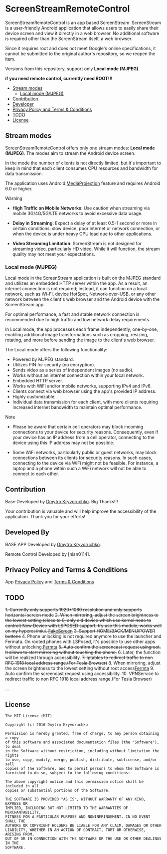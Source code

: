 <!-- ![](screenshots/about_image_full.png) -->
# ScreenStreamRemoteControl

ScreenStreamRemoteControl is an app based ScreenStream. ScreenStream is a user-friendly Android application that allows users to easily share their device screen and view it directly in a web browser. No additional software is required other than the ScreenStream itself, a web browser.

Since it requires root and does not meet Google's online specifications, it cannot be submitted to the original author's repository, so we reopen the item.

Versions from this repository, support only **Local mode (MJPEG)**.

**if you need remote control, currently need ROOT!!!**

 * [Stream modes](#stream-modes)
   + [Local mode (MJPEG)](#local-mode-mjpeg)
 * [Contribution](#contribution)
 * [Developer](#developed-by)
 * [Privacy Policy and Terms & Conditions](#privacy-policy-and-terms--conditions)
 * [TODO](#TODO)
 * [License](#license)

## Stream modes

ScreenStreamRemoteControl offers only one stream modes: **Local mode (MJPEG)**. The modes aim to stream the Android device screen.

In the mode the number of clients is not directly limited, but it's important to keep in mind that each client consumes CPU resources and bandwidth for data transmission.

The application uses Android [MediaProjection](https://developer.android.com/reference/android/media/projection/MediaProjection) feature and requires Android 6.0 or higher.

> [!WARNING]
>
> - **High Traffic on Mobile Networks**: Use caution when streaming via mobile 3G/4G/5G/LTE networks to avoid excessive data usage.
> 
> - **Delay in Streaming**: Expect a delay of at least 0.5-1 second or more in certain conditions: slow device, poor internet or network connection, or when the device is under heavy CPU load due to other applications.
> 
> - **Video Streaming Limitation**: ScreenStream is not designed for streaming video, particularly HD video. While it will function, the stream quality may not meet your expectations.

### Local mode (MJPEG)

Local mode in the ScreenStream application is built on the MJPEG standard and utilizes an embedded HTTP server within the app. As a result, an internet connection is not required; instead, it can function on a local network, such as Wi-Fi, device HotSpot, Network-over-USB, or any other network between the client's web browser and the Android device with the ScreenStream app.

For optimal performance, a fast and stable network connection is recommended due to high traffic and low network delay requirements.

In Local mode, the app processes each frame independently, one-by-one, enabling additional image transformations such as cropping, resizing, rotating, and more before sending the image to the client's web browser. 

The Local mode offers the following functionality:
- Powered by MJPEG standard.
- Utilizes PIN for security (no encryption).
- Sends video as a series of independent images (no audio).
- Works without an internet connection within your local network.
- Embedded HTTP server.
- Works with WiFi and/or mobile networks, supporting IPv4 and IPv6.
- Clients connect via web browser using the app's provided IP address.
- Highly customizable.
- Individual data transmission for each client, with more clients requiring increased internet bandwidth to maintain optimal performance.

> [!NOTE]
>
> - Please be aware that certain cell operators may block incoming connections to your device for security reasons. Consequently, even if your device has an IP address from a cell operator, connecting to the device using this IP address may not be possible.
>
> - Some WiFi networks, particularly public or guest networks, may block connections between its clients for security reasons. In such cases, connecting to the device via WiFi might not be feasible. For instance, a laptop and a phone within such a WiFi network will not be able to connect to each other.

## Contribution

Base Developed by [Dmytro Kryvoruchko](dkrivoruchko@gmail.com). Big Thanks!!!

Your contribution is valuable and will help improve the accessibility of the application. Thank you for your efforts!

## Developed By

BASE APP Developed by [Dmytro Kryvoruchko](dkrivoruchko@gmail.com). 

Remote Control Developed by [nian0114].

## Privacy Policy and Terms & Conditions

App [Privacy Policy](https://github.com/dkrivoruchko/ScreenStream/blob/master/PrivacyPolicy.md) and [Terms & Conditions](https://github.com/dkrivoruchko/ScreenStream/blob/master/TermsConditions.md)

## TODO

~~1. Currently only supports 1920*1080 resolution and only supports horizontal screen mode~~
~~2. When mirroring, adjust the screen brightness to the lowest setting (close to 0, only old device which use kernel node to control) New Device with LSPOSED support, try use this module, works well on my hyperos/miui. [FakeScreen](https://github.com/jitcor/FakeScreen.git)~~
~~3. Support HOME/BACK/MENU/POWER buttons~~
4. Phone unlocking is not required anymore to use the launcher and Fermata. On rooted phones with LSPosed, it's possible to use other apps without unlocking.[Fermta](https://github.com/AndreyPavlenko/Fermata/compare/1.9.8...1.9.9)
~~5. Auto confirm the screencast request usingroot. It allows to start mirroring without touching the phone.~~
6. Later, the function will be realized through accessibility.
~~7. Iptables to redirect traffic to non RFC 1918 local address range.(For Tesla Browser)~~
8. When mirroring, adjust the screen brightness to the lowest setting without root access[Fermta](https://github.com/AndreyPavlenko/Fermata/commit/fb1c96d3f97318bebebf56b611e4fa8ec708d5d9)
9. Auto confirm the screencast request using accessibility. 
10. VPNService to redirect traffic to non RFC 1918 local address range.(For Tesla Browser)


...

## License

```
The MIT License (MIT)

Copyright (c) 2016 Dmytro Kryvoruchko

Permission is hereby granted, free of charge, to any person obtaining a copy
of this software and associated documentation files (the "Software"), to deal
in the Software without restriction, including without limitation the rights
to use, copy, modify, merge, publish, distribute, sublicense, and/or sell
copies of the Software, and to permit persons to whom the Software is
furnished to do so, subject to the following conditions:

The above copyright notice and this permission notice shall be included in all
copies or substantial portions of the Software.

THE SOFTWARE IS PROVIDED "AS IS", WITHOUT WARRANTY OF ANY KIND, EXPRESS OR
IMPLIED, INCLUDING BUT NOT LIMITED TO THE WARRANTIES OF MERCHANTABILITY,
FITNESS FOR A PARTICULAR PURPOSE AND NONINFRINGEMENT. IN NO EVENT SHALL THE
AUTHORS OR COPYRIGHT HOLDERS BE LIABLE FOR ANY CLAIM, DAMAGES OR OTHER
LIABILITY, WHETHER IN AN ACTION OF CONTRACT, TORT OR OTHERWISE, ARISING FROM,
OUT OF OR IN CONNECTION WITH THE SOFTWARE OR THE USE OR OTHER DEALINGS IN THE
SOFTWARE.
```
